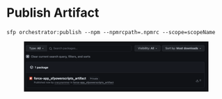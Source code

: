 # Publish Artifact

```
sfp orchestrator:publish --npm --npmrcpath=.npmrc --scope=scopeName
```

<figure><img src="../.gitbook/assets/image (2).png" alt=""><figcaption></figcaption></figure>
